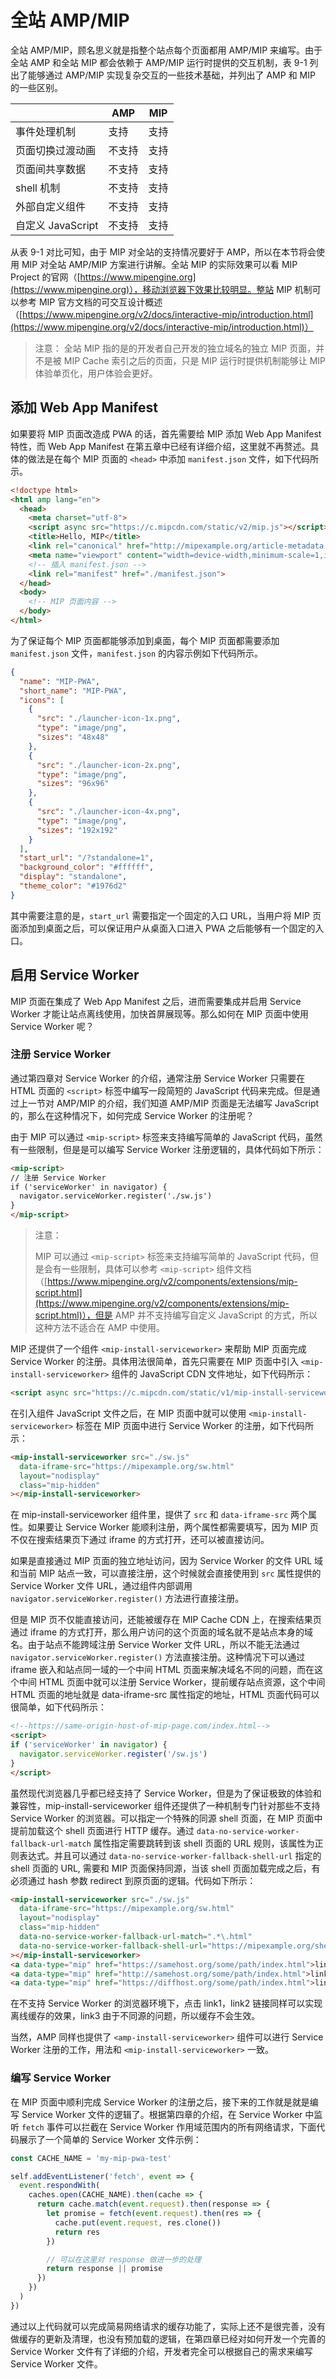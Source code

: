 # 全站 AMP/MIP

全站 AMP/MIP，顾名思义就是指整个站点每个页面都用 AMP/MIP 来编写。由于全站 AMP 和全站 MIP 都会依赖于 AMP/MIP 运行时提供的交互机制，表 9-1 列出了能够通过 AMP/MIP 实现复杂交互的一些技术基础，并列出了 AMP 和 MIP 的一些区别。

|| AMP | MIP |
|------------|-----|-----|
|事件处理机制|支持|支持|
|页面切换过渡动画|不支持|支持|
|页面间共享数据|不支持|支持|
|shell 机制|不支持|支持|
|外部自定义组件|不支持|支持|
|自定义 JavaScript|不支持|支持|

从表 9-1 对比可知，由于 MIP 对全站的支持情况要好于 AMP，所以在本节将会使用 MIP 对全站 AMP/MIP 方案进行讲解。全站 MIP 的实际效果可以看 MIP Project 的官网（[https://www.mipengine.org](https://www.mipengine.org)），移动浏览器下效果比较明显。整站 MIP 机制可以参考 MIP 官方文档的可交互设计概述（[https://www.mipengine.org/v2/docs/interactive-mip/introduction.html](https://www.mipengine.org/v2/docs/interactive-mip/introduction.html)）

> 注意：
> 全站 MIP 指的是的开发者自己开发的独立域名的独立 MIP 页面，并不是被 MIP Cache 索引之后的页面，只是 MIP 运行时提供机制能够让 MIP 体验单页化，用户体验会更好。

## 添加 Web App Manifest

如果要将 MIP 页面改造成 PWA 的话，首先需要给 MIP 添加 Web App Manifest 特性，而 Web App Manifest 在第五章中已经有详细介绍，这里就不再赘述。具体的做法是在每个 MIP 页面的 `<head>` 中添加 `manifest.json` 文件，如下代码所示。

```html
<!doctype html>
<html amp lang="en">
  <head>
    <meta charset="utf-8">
    <script async src="https://c.mipcdn.com/static/v2/mip.js"></script>
    <title>Hello, MIP</title>
    <link rel="canonical" href="http://mipexample.org/article-metadata.html">
    <meta name="viewport" content="width=device-width,minimum-scale=1,initial-scale=1">
    <!-- 插入 manifest.json -->
    <link rel="manifest" href="./manifest.json">
  </head>
  <body>
    <!-- MIP 页面内容 -->
  </body>
</html>
```

为了保证每个 MIP 页面都能够添加到桌面，每个 MIP 页面都需要添加 `manifest.json` 文件，`manifest.json` 的内容示例如下代码所示。

```json
{
  "name": "MIP-PWA",
  "short_name": "MIP-PWA",
  "icons": [
    {
      "src": "./launcher-icon-1x.png",
      "type": "image/png",
      "sizes": "48x48"
    },
    {
      "src": "./launcher-icon-2x.png",
      "type": "image/png",
      "sizes": "96x96"
    },
    {
      "src": "./launcher-icon-4x.png",
      "type": "image/png",
      "sizes": "192x192"
    }
  ],
  "start_url": "/?standalone=1",
  "background_color": "#ffffff",
  "display": "standalone",
  "theme_color": "#1976d2"
}
```

其中需要注意的是，`start_url` 需要指定一个固定的入口 URL，当用户将 MIP 页面添加到桌面之后，可以保证用户从桌面入口进入 PWA 之后能够有一个固定的入口。

## 启用 Service Worker

MIP 页面在集成了 Web App Manifest 之后，进而需要集成并启用 Service Worker 才能让站点离线使用，加快首屏展现等。那么如何在 MIP 页面中使用 Service Worker 呢？

### 注册 Service Worker

通过第四章对 Service Worker 的介绍，通常注册 Service Worker 只需要在 HTML 页面的 `<script>` 标签中编写一段简短的 JavaScript 代码来完成。但是通过上一节对 AMP/MIP 的介绍，我们知道 AMP/MIP 页面是无法编写 JavaScript 的，那么在这种情况下，如何完成 Service Worker 的注册呢？

由于 MIP 可以通过 `<mip-script>` 标签来支持编写简单的 JavaScript 代码，虽然有一些限制，但是是可以编写 Service Worker 注册逻辑的，具体代码如下所示：

```html
<mip-script>
// 注册 Service Worker
if ('serviceWorker' in navigator) {
  navigator.serviceWorker.register('./sw.js')
}
</mip-script>
```

>注意：
>
> MIP 可以通过 `<mip-script>` 标签来支持编写简单的 JavaScript 代码，但是会有一些限制，具体可以参考 `<mip-script>` 组件文档（[https://www.mipengine.org/v2/components/extensions/mip-script.html](https://www.mipengine.org/v2/components/extensions/mip-script.html)），但是 AMP 并不支持编写自定义 JavaScript 的方式，所以这种方法不适合在 AMP 中使用。

MIP 还提供了一个组件 `<mip-install-serviceworker>` 来帮助 MIP 页面完成 Service Worker 的注册。具体用法很简单，首先只需要在 MIP 页面中引入 `<mip-install-serviceworker>` 组件的 JavaScript CDN 文件地址，如下代码所示：

```html
<script async src="https://c.mipcdn.com/static/v1/mip-install-serviceworker/mip-install-serviceworker.js"></script>
```

在引入组件 JavaScript 文件之后，在 MIP 页面中就可以使用 `<mip-install-serviceworker>` 标签在 MIP 页面中进行 Service Worker 的注册，如下代码所示：

```html
<mip-install-serviceworker src="./sw.js"
  data-iframe-src="https://mipexample.org/sw.html"
  layout="nodisplay"
  class="mip-hidden"
></mip-install-serviceworker>
```

在 mip-install-serviceworker 组件里，提供了 `src` 和 `data-iframe-src` 两个属性。如果要让 Service Worker 能顺利注册，两个属性都需要填写，因为 MIP 页不仅在搜索结果页下通过 iframe 的方式打开，还可以被直接访问。

如果是直接通过 MIP 页面的独立地址访问，因为 Service Worker 的文件 URL 域和当前 MIP 站点一致，可以直接注册，这个时候就会直接使用到 `src` 属性提供的 Service Worker 文件 URL，通过组件内部调用 `navigator.serviceWorker.register()` 方法进行直接注册。

但是 MIP 页不仅能直接访问，还能被缓存在 MIP Cache CDN 上，在搜索结果页通过 iframe 的方式打开，那么用户访问的这个页面的域名就不是站点本身的域名。由于站点不能跨域注册 Service Worker 文件 URL，所以不能无法通过 `navigator.serviceWorker.register()` 方法直接注册。这种情况下可以通过 iframe 嵌入和站点同一域的一个中间 HTML 页面来解决域名不同的问题，而在这个中间 HTML 页面中就可以注册 Service Worker，提前缓存站点资源，这个中间 HTML 页面的地址就是 data-iframe-src 属性指定的地址，HTML 页面代码可以很简单，如下代码所示：

```html
<!--https://same-origin-host-of-mip-page.com/index.html-->
<script>
if ('serviceWorker' in navigator) {
  navigator.serviceWorker.register('/sw.js')
}
</script>
```

虽然现代浏览器几乎都已经支持了 Service Worker，但是为了保证极致的体验和兼容性，mip-install-serviceworker 组件还提供了一种机制专门针对那些不支持 Service Worker 的浏览器。可以指定一个特殊的同源 shell 页面，在 MIP 页面中提前加载这个 shell 页面进行 HTTP 缓存。通过 `data-no-service-worker-fallback-url-match` 属性指定需要跳转到该 shell 页面的 URL 规则，该属性为正则表达式。并且可以通过 `data-no-service-worker-fallback-shell-url` 指定的 shell 页面的 URL, 需要和 MIP 页面保持同源，当该 shell 页面加载完成之后，有必须通过 hash 参数 redirect 到原页面的逻辑。代码如下所示：

```html
<mip-install-serviceworker src="./sw.js"
  data-iframe-src="https://mipexample.org/sw.html"
  layout="nodisplay"
  class="mip-hidden"
  data-no-service-worker-fallback-url-match=".*\.html"
  data-no-service-worker-fallback-shell-url="https://mipexample.org/shell/"
></mip-install-serviceworker>
<a data-type="mip" href="https://samehost.org/some/path/index.html">link1</><br/>
<a data-type="mip" href="http://samehost.org/some/path/index.html">link2</a><br/>
<a data-type="mip" href="https://diffhost.org/some/path/index.html">link3</a>
```

在不支持 Service Worker 的浏览器环境下，点击 link1，link2 链接同样可以实现离线缓存的效果，link3 由于不同源的问题，所以缓存不会生效。

当然，AMP 同样也提供了 `<amp-install-serviceworker>` 组件可以进行 Service Worker 注册的工作，用法和 `<mip-install-serviceworker>` 一致。

### 编写 Service Worker

在 MIP 页面中顺利完成 Service Worker 的注册之后，接下来的工作就是就是编写 Service Worker 文件的逻辑了。根据第四章的介绍，在 Service Worker 中监听 `fetch` 事件可以拦截在 Service Worker 作用域范围内的所有网络请求，下面代码展示了一个简单的 Service Worker 文件示例：

```js
const CACHE_NAME = 'my-mip-pwa-test'

self.addEventListener('fetch', event => {
  event.respondWith(
    caches.open(CACHE_NAME).then(cache => {
      return cache.match(event.request).then(response => {
        let promise = fetch(event.request).then(res => {
          cache.put(event.request, res.clone())
          return res
        })

        // 可以在这里对 response 做进一步的处理
        return response || promise
      })
    })
  )
})
```

通过以上代码就可以完成简易网络请求的缓存功能了，实际上还不是很完善，没有做缓存的更新及清理，也没有预加载的逻辑，在第四章已经对如何开发一个完善的 Service Worker 文件有了详细的介绍，开发者完全可以根据自己的需求来编写 Service Worker 文件。
